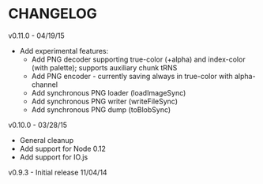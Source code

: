CHANGELOG
=========

v0.11.0 - 04/19/15
* Add experimental features:
  * Add PNG decoder supporting true-color (+alpha) and index-color (with palette); supports auxiliary chunk tRNS
  * Add PNG encoder - currently saving always in true-color with alpha-channel
  * Add synchronous PNG loader (loadImageSync)
  * Add synchronous PNG writer (writeFileSync)
  * Add synchronous PNG dump (toBlobSync)

v0.10.0 - 03/28/15
* General cleanup
* Add support for Node 0.12
* Add support for IO.js

v0.9.3 - Initial release 11/04/14
